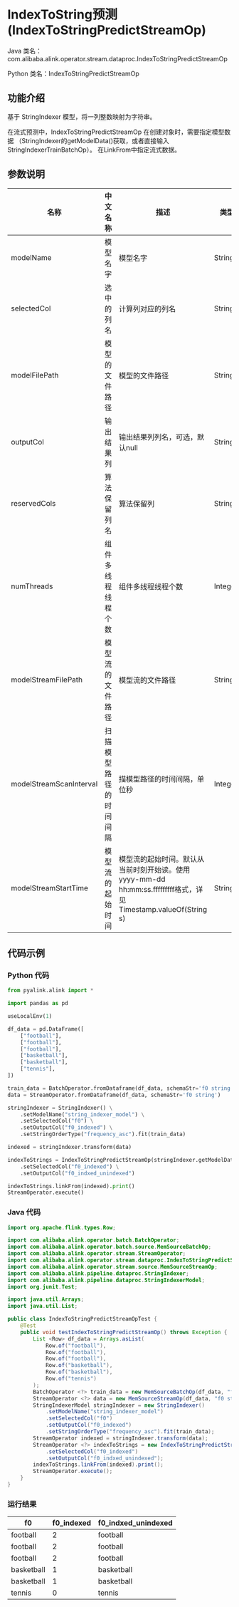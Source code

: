 # IndexToString预测 (IndexToStringPredictStreamOp)
Java 类名：com.alibaba.alink.operator.stream.dataproc.IndexToStringPredictStreamOp

Python 类名：IndexToStringPredictStreamOp


## 功能介绍
基于 StringIndexer 模型，将一列整数映射为字符串。

在流式预测中，IndexToStringPredictStreamOp 在创建对象时，需要指定模型数据
（StringIndexer的getModelData()获取，或者直接输入StringIndexerTrainBatchOp）。
在LinkFrom中指定流式数据。

## 参数说明
| 名称 | 中文名称 | 描述 | 类型 | 是否必须？ | 取值范围 | 默认值 |
| --- | --- | --- | --- | --- | --- | --- |
| modelName | 模型名字 | 模型名字 | String | ✓ |  |  |
| selectedCol | 选中的列名 | 计算列对应的列名 | String | ✓ | 所选列类型为 [LONG] |  |
| modelFilePath | 模型的文件路径 | 模型的文件路径 | String |  |  | null |
| outputCol | 输出结果列 | 输出结果列列名，可选，默认null | String |  |  | null |
| reservedCols | 算法保留列名 | 算法保留列 | String[] |  |  | null |
| numThreads | 组件多线程线程个数 | 组件多线程线程个数 | Integer |  |  | 1 |
| modelStreamFilePath | 模型流的文件路径 | 模型流的文件路径 | String |  |  | null |
| modelStreamScanInterval | 扫描模型路径的时间间隔 | 描模型路径的时间间隔，单位秒 | Integer |  |  | 10 |
| modelStreamStartTime | 模型流的起始时间 | 模型流的起始时间。默认从当前时刻开始读。使用yyyy-mm-dd hh:mm:ss.fffffffff格式，详见Timestamp.valueOf(String s) | String |  |  | null |

## 代码示例
### Python 代码
```python
from pyalink.alink import *

import pandas as pd

useLocalEnv(1)

df_data = pd.DataFrame([
    ["football"],
    ["football"],
    ["football"],
    ["basketball"],
    ["basketball"],
    ["tennis"],
])

train_data = BatchOperator.fromDataframe(df_data, schemaStr='f0 string')
data = StreamOperator.fromDataframe(df_data, schemaStr='f0 string')

stringIndexer = StringIndexer() \
    .setModelName("string_indexer_model") \
    .setSelectedCol("f0") \
    .setOutputCol("f0_indexed") \
    .setStringOrderType("frequency_asc").fit(train_data)

indexed = stringIndexer.transform(data)

indexToStrings = IndexToStringPredictStreamOp(stringIndexer.getModelData()) \
    .setSelectedCol("f0_indexed") \
    .setOutputCol("f0_indxed_unindexed")

indexToStrings.linkFrom(indexed).print()
StreamOperator.execute()

```
### Java 代码
```java
import org.apache.flink.types.Row;

import com.alibaba.alink.operator.batch.BatchOperator;
import com.alibaba.alink.operator.batch.source.MemSourceBatchOp;
import com.alibaba.alink.operator.stream.StreamOperator;
import com.alibaba.alink.operator.stream.dataproc.IndexToStringPredictStreamOp;
import com.alibaba.alink.operator.stream.source.MemSourceStreamOp;
import com.alibaba.alink.pipeline.dataproc.StringIndexer;
import com.alibaba.alink.pipeline.dataproc.StringIndexerModel;
import org.junit.Test;

import java.util.Arrays;
import java.util.List;

public class IndexToStringPredictStreamOpTest {
	@Test
	public void testIndexToStringPredictStreamOp() throws Exception {
		List <Row> df_data = Arrays.asList(
			Row.of("football"),
			Row.of("football"),
			Row.of("football"),
			Row.of("basketball"),
			Row.of("basketball"),
			Row.of("tennis")
		);
		BatchOperator <?> train_data = new MemSourceBatchOp(df_data, "f0 string");
		StreamOperator <?> data = new MemSourceStreamOp(df_data, "f0 string");
		StringIndexerModel stringIndexer = new StringIndexer()
			.setModelName("string_indexer_model")
			.setSelectedCol("f0")
			.setOutputCol("f0_indexed")
			.setStringOrderType("frequency_asc").fit(train_data);
		StreamOperator indexed = stringIndexer.transform(data);
		StreamOperator <?> indexToStrings = new IndexToStringPredictStreamOp(stringIndexer.getModelData())
			.setSelectedCol("f0_indexed")
			.setOutputCol("f0_indxed_unindexed");
		indexToStrings.linkFrom(indexed).print();
		StreamOperator.execute();
	}
}
```

### 运行结果


f0|f0_indexed|f0_indxed_unindexed
---|----------|-------------------
football|2|football
football|2|football
football|2|football
basketball|1|basketball
basketball|1|basketball
tennis|0|tennis
